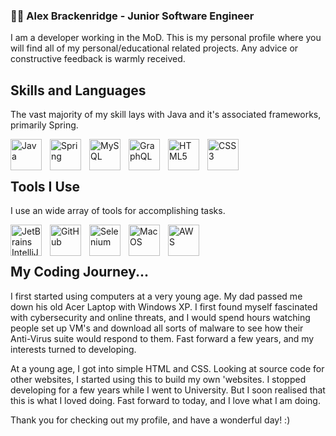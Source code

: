 <h3>👨‍💻 Alex Brackenridge - Junior Software Engineer</h3>


<p>I am a developer working in the MoD. This is my personal profile where you will find all of my personal/educational related projects. Any advice or constructive feedback is warmly received. </p>

<h2> Skills and Languages </h2>

The vast majority of my skill lays with Java and it's associated frameworks, primarily Spring.

<img align="left" alt="Java" width="50px" style="padding-right:10px" src="https://cdn.jsdelivr.net/gh/devicons/devicon/icons/java/java-original.svg" /><img align="left" alt="Spring" width="50px" style="padding-right:10px"  src="https://cdn.jsdelivr.net/gh/devicons/devicon/icons/spring/spring-original-wordmark.svg" /><img align="left" alt="MySQL" width="50px" style="padding-right:10px" src="https://cdn.jsdelivr.net/gh/devicons/devicon/icons/mysql/mysql-original-wordmark.svg" />
            <img align="left" alt="GraphQL" width="50px" style="padding-right:10px" src="https://cdn.jsdelivr.net/gh/devicons/devicon/icons/graphql/graphql-plain-wordmark.svg" />
          <img align="left" alt="HTML5" width="50px" style="padding-right:10px" src="https://cdn.jsdelivr.net/gh/devicons/devicon/icons/html5/html5-plain-wordmark.svg" /><img align="left" alt="CSS3" width="50px" style="padding-right:10px" src="https://cdn.jsdelivr.net/gh/devicons/devicon/icons/css3/css3-plain-wordmark.svg" />

<br></br>

<h2> Tools I Use </h2>

I use an wide array of tools for accomplishing tasks. 

<img align="left" alt="JetBrains IntelliJ IDEA" width="50px" style="padding-right:10px" src="https://cdn.jsdelivr.net/gh/devicons/devicon/icons/jetbrains/jetbrains-original.svg"/><img align="left" alt="GitHub" width="50px" style="padding-right:10px" src="https://cdn.jsdelivr.net/gh/devicons/devicon/icons/github/github-original.svg" />
            <img align="left" alt="Selenium" width="50px" style="padding-right:10px" src="https://cdn.jsdelivr.net/gh/devicons/devicon/icons/selenium/selenium-original.svg" />
            <img align="left" alt="MacOS" width="50px" style="padding-right:10px" src="https://cdn.jsdelivr.net/gh/devicons/devicon/icons/apple/apple-original.svg" />
            <img align="left" alt="AWS" width="50px" style="padding-right:10px"  src="https://cdn.jsdelivr.net/gh/devicons/devicon/icons/amazonwebservices/amazonwebservices-original.svg" />
<br></br>
<h2> My Coding Journey...</h2>

I first started using computers at a very young age. My dad passed me down his old Acer Laptop with Windows XP. I first found myself fascinated with cybersecurity and online threats, and I would spend hours watching people set up VM's and download all sorts of malware to see how their Anti-Virus suite would respond to them. Fast forward a few years, and my interests turned to developing. 

At a young age, I got into simple HTML and CSS. Looking at source code for other websites, I started using this to build my own 'websites. I stopped developing for a few years while I went to University. But I soon realised that this is what I loved doing. Fast forward to today, and I love what I am doing.

Thank you for checking out my profile, and have a wonderful day! :)
          
          
          
          
          
          
          

          
          



